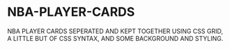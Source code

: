 # NBA-PLAYER-CARDS

NBA PLAYER CARDS SEPERATED AND KEPT TOGETHER USING CSS GRID, A LITTLE BUT OF CSS SYNTAX, AND SOME BACKGROUND AND STYLING.
